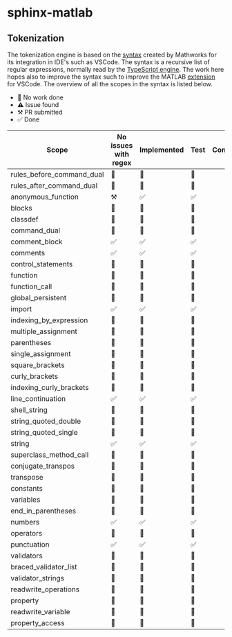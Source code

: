 # sphinx-matlab

## Tokenization

The tokenization engine is based on the [syntax](https://github.com/mathworks/MATLAB-Language-grammar) created by Mathworks for its integration in IDE's such as VSCode. The syntax is a recursive list of regular expressions, normally read by the [TypeScript engine](https://github.com/microsoft/TypeScript-TmLanguage). The work here hopes also to improve the syntax such to improve the MATLAB [extension](https://github.com/mathworks/matlab-extension-for-vscode) for VSCode. The overview of all the scopes in the syntax is listed below. 

- 🔲 No work done
- ⚠️ Issue found
- ⚒️ PR submitted
- ✅ Done

| Scope                     | No issues with regex  | Implemented   | Test  | Comment                                       |
|---------------------------|-----------------------|---------------|-------|-----------------------------------------------|
| rules_before_command_dual | 🔲                     | 🔲             | 🔲     |                                               |
| rules_after_command_dual  | 🔲                     | 🔲             | 🔲     |                                               |
| anonymous_function        | ⚒️                     | ✅             | ✅     |                                               |
| blocks                    | 🔲                     | 🔲             | 🔲     |                                               |
| classdef                  | 🔲                     | 🔲             | 🔲     |                                               |
| command_dual              | 🔲                     | 🔲             | 🔲     |                                               |
| comment_block             | ✅                     | ✅             | ✅     |                                               |
| comments                  | ✅                     | ✅             | ✅     |                                               |
| control_statements        | 🔲                     | 🔲             | 🔲     |                                               |
| function                  | 🔲                     | 🔲             | 🔲     |                                               |
| function_call             | 🔲                     | 🔲             | 🔲     |                                               |
| global_persistent         | 🔲                     | 🔲             | 🔲     |                                               |
| import                    | ✅                     | ✅             | ✅     |                                               |
| indexing_by_expression    | 🔲                     | 🔲             | 🔲     |                                               |
| multiple_assignment       | 🔲                     | 🔲             | 🔲     |                                               |
| parentheses               | 🔲                     | 🔲             | 🔲     |                                               |
| single_assignment         | 🔲                     | 🔲             | 🔲     |                                               |
| square_brackets           | 🔲                     | 🔲             | 🔲     |                                               |
| curly_brackets            | 🔲                     | 🔲             | 🔲     |                                               |
| indexing_curly_brackets   | 🔲                     | 🔲             | 🔲     |                                               |
| line_continuation         | ✅                     | ✅             | ✅     |                                               |
| shell_string              | 🔲                     | 🔲             | 🔲     |                                               |
| string_quoted_double      | 🔲                     | 🔲             | 🔲     |                                               |
| string_quoted_single      | 🔲                     | 🔲             | 🔲     |                                               |
| string                    | ✅                     | ✅             | ✅     |                                               |
| superclass_method_call    | 🔲                     | 🔲             | 🔲     |                                               |
| conjugate_transpos        | 🔲                     | 🔲             | 🔲     |                                               |
| transpose                 | 🔲                     | 🔲             | 🔲     |                                               |
| constants                 | 🔲                     | 🔲             | 🔲     |                                               |
| variables                 | 🔲                     | 🔲             | 🔲     |                                               |
| end_in_parentheses        | 🔲                     | 🔲             | 🔲     |                                               |
| numbers                   | ✅                     | ✅             | ✅     |                                               |
| operators                 | 🔲                     | 🔲             | 🔲     |                                               |
| punctuation               | ✅                     | ✅             | ✅     |                                               |
| validators                | 🔲                     | 🔲             | 🔲     |                                               |
| braced_validator_list     | 🔲                     | 🔲             | 🔲     |                                               |
| validator_strings         | 🔲                     | 🔲             | 🔲     |                                               |
| readwrite_operations      | 🔲                     | 🔲             | 🔲     |                                               |
| property                  | 🔲                     | 🔲             | 🔲     |                                               |
| readwrite_variable        | 🔲                     | 🔲             | 🔲     |                                               |
| property_access           | 🔲                     | 🔲             | 🔲     |                                               |